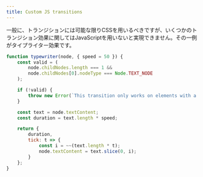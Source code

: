 ```yaml
---
title: Custom JS transitions
---
```


一般に、トランジションには可能な限りCSSを用いるべきですが、いくつかのトランジション効果に関してはJavaScriptを用いないと実現できません。その一例がタイプライター効果です。

```js
function typewriter(node, { speed = 50 }) {
	const valid = (
		node.childNodes.length === 1 &&
		node.childNodes[0].nodeType === Node.TEXT_NODE
	);

	if (!valid) {
		throw new Error(`This transition only works on elements with a single text node child`);
	}

	const text = node.textContent;
	const duration = text.length * speed;

	return {
		duration,
		tick: t => {
			const i = ~~(text.length * t);
			node.textContent = text.slice(0, i);
		}
	};
}
```
